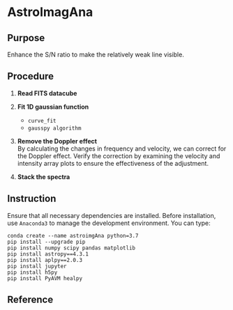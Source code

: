# AstroImagAna
## Purpose
Enhance the S/N ratio to make the relatively weak line visible.

## Procedure
1. **Read FITS datacube** 
2. **Fit 1D gaussian function**   
    - `curve_fit`
    - `gausspy algorithm`

3. **Remove the Doppler effect**   
    By calculating the changes in frequency and velocity, we can correct for the Doppler effect. Verify the correction by examining the velocity and intensity array plots to ensure the effectiveness of the adjustment.
4. **Stack the spectra**


## Instruction
Ensure that all necessary dependencies are installed. Before installation, use `Anaconda3` to manage the development environment. You can type:   
```
conda create --name astroimgAna python=3.7        
pip install --upgrade pip      
pip install numpy scipy pandas matplotlib   
pip install astropy==4.3.1   
pip install aplpy==2.0.3     
pip install jupyter   
pip install h5py   
pip install PyAVM healpy
```   

   

## Reference
